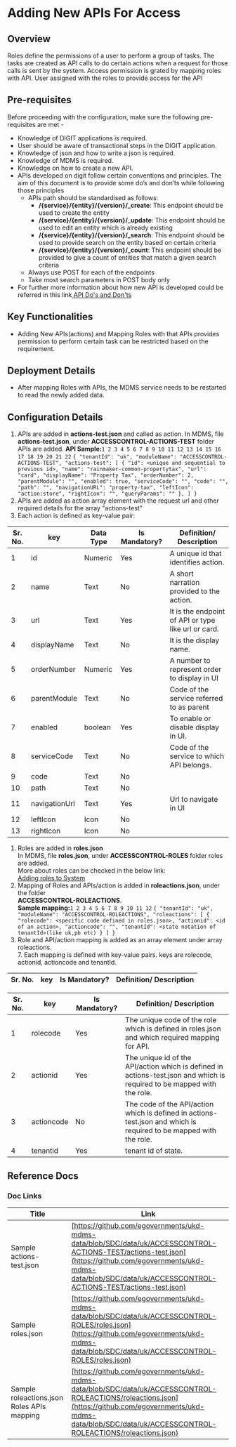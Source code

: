 # Adding New APIs For Access

## Overview <a href="#overview" id="overview"></a>

Roles define the permissions of a user to perform a group of tasks. The tasks are created as API calls to do certain actions when a request for those calls is sent by the system. Access permission is grated by mapping roles with API. User assigned with the roles to provide access for the API

## Pre-requisites <a href="#pre-requisites" id="pre-requisites"></a>

Before proceeding with the configuration, make sure the following pre-requisites are met -

* Knowledge of DIGIT applications is required.
* User should be aware of transactional steps in the DIGIT application.
* Knowledge of json and how to write a json is required.
* Knowledge of MDMS is required.
* Knowledge on how to create a new API.
* APIs developed on digit follow certain conventions and principles. The aim of this document is to provide some do’s and don’ts while following those principles
  * APIs path should be standardised as follows:
    * **/{service}/{entity}/{version}/\_create**: This endpoint should be used to create the entity
    * **/{service}/{entity}/{version}/\_update**: This endpoint should be used to edit an entity which is already existing
    * **/{service}/{entity}/{version}/\_search**: This endpoint should be used to provide search on the entity based on certain criteria
    * **/{service}/{entity}/{version}/\_count**: This endpoint should be provided to give a count of entities that match a given search criteria
  * Always use POST for each of the endpoints
  * Take most search parameters in POST body only
* For further more information about how new API is developed could be referred in this link[ API Do's and Don'ts](https://digit-discuss.atlassian.net/wiki/spaces/DD/pages/686719019/API+Do's+and+Don'ts)

## Key Functionalities <a href="#key-functionalities" id="key-functionalities"></a>

* Adding New APIs(actions) and Mapping Roles with that APIs provides permission to perform certain task can be restricted based on the requirement.

## Deployment Details <a href="#deployment-details" id="deployment-details"></a>

* After mapping Roles with APIs, the MDMS service needs to be restarted to read the newly added data.

## Configuration Details <a href="#configuration-details" id="configuration-details"></a>

1. APIs are added in **actions-test.json** and called as action. In MDMS, file **actions-test.json**, under **ACCESSCONTROL-ACTIONS-TEST** folder APIs are added. **API Sample:**`1 2 3 4 5 6 7 8 9 10 11 12 13 14 15 16 17 18 19 20 21 22` `{ "tenantId": "uk", "moduleName": "ACCESSCONTROL-ACTIONS-TEST", "actions-test": [ { "id": <unique and sequential to previous id>, "name": "rainmaker-common-propertytax", "url": "card", "displayName": "Property Tax", "orderNumber": 2, "parentModule": "", "enabled": true, "serviceCode": "", "code": "", "path": "", "navigationURL": "property-tax", "leftIcon": "action:store", "rightIcon": "", "queryParams": "" }, ] }`
2. APIs are added as action array element with the request url and other required details for the array "actions-test"
3. Each action is defined as key-value pair:

| Sr. No. | key           | Data Type | Is Mandatory? | Definition/ Description                             |
| ------- | ------------- | --------- | ------------- | --------------------------------------------------- |
| 1       | id            | Numeric   | Yes           | A unique id that identifies action.                 |
| 2       | name          | Text      | No            | A short narration provided to the action.           |
| 3       | url           | Text      | Yes           | It is the endpoint of API or type like url or card. |
| 4       | displayName   | Text      | No            | It is the display name.                             |
| 5       | orderNumber   | Numeric   | Yes           | A number to represent order to display in UI        |
| 6       | parentModule  | Text      | No            | Code of the service referred to as parent           |
| 7       | enabled       | boolean   | Yes           | To enable or disable display in UI.                 |
| 8       | serviceCode   | Text      | No            | Code of the service to which API belongs.           |
| 9       | code          | Text      | No            |                                                     |
| 10      | path          | Text      | No            |                                                     |
| 11      | navigationUrl | Text      | Yes           | Url to navigate in UI                               |
| 12      | leftIcon      | Icon      | No            |                                                     |
| 13      | rightIcon     | Icon      | No            |                                                     |

1. Roles are added in **roles.json**\
   In MDMS, file **roles.json**, under **ACCESSCONTROL-ROLES** folder roles are added.\
   More about roles can be checked in the below link:\
   [Adding roles to System](https://digit-discuss.atlassian.net/wiki/spaces/DD/pages/717946899/Adding+roles+to+System)
2. Mapping of Roles and APIs/action is added in **roleactions.json**, under the folder\
   **ACCESSCONTROL-ROLEACTIONS**.\
   **Sample mapping:**`1 2 3 4 5 6 7 8 9 10 11 12` `{ "tenantId": "uk", "moduleName": "ACCESSCONTROL-ROLEACTIONS", "roleactions": [ { "rolecode": <specific code defined in roles.json>, "actionid": <id of an action>, "actioncode": "", "tenantId": <state notation of tenantId>(like uk,pb etc) } ] }`
3. Role and API/action mapping is added as an array element under array roleactions.\
   7\. Each mapping is defined with key-value pairs. keys are rolecode, actionid, actioncode and tenantId.

| Sr. No. | key | Is Mandatory? | Definition/ Description |
| ------- | --- | ------------- | ----------------------- |

| Sr. No. | key        | Is Mandatory? | Definition/ Description                                                                                                 |
| ------- | ---------- | ------------- | ----------------------------------------------------------------------------------------------------------------------- |
| 1       | rolecode   | Yes           | The unique code of the role which is defined in roles.json and which required mapping for API.                          |
| 2       | actionid   | Yes           | The unique id of the API/action which is defined in actions-test.json and which is required to be mapped with the role. |
| 3       | actioncode | No            | The code of the API/action which is defined in actions-test.json and which is required to be mapped with the role.      |
| 4       | tenantid   | Yes           | tenant id of state.                                                                                                     |

## Reference Docs <a href="#reference-docs" id="reference-docs"></a>

### Doc Links <a href="#doc-links" id="doc-links"></a>

| **Title**                                  | **Link**                                                                                                                                                                                                                   |
| ------------------------------------------ | -------------------------------------------------------------------------------------------------------------------------------------------------------------------------------------------------------------------------- |
| Sample actions-test.json                   | [https://github.com/egovernments/ukd-mdms-data/blob/SDC/data/uk/ACCESSCONTROL-ACTIONS-TEST/actions-test.json](https://github.com/egovernments/ukd-mdms-data/blob/SDC/data/uk/ACCESSCONTROL-ACTIONS-TEST/actions-test.json) |
| Sample roles.json                          | [https://github.com/egovernments/ukd-mdms-data/blob/SDC/data/uk/ACCESSCONTROL-ROLES/roles.json](https://github.com/egovernments/ukd-mdms-data/blob/SDC/data/uk/ACCESSCONTROL-ROLES/roles.json)                             |
| Sample roleactions.json Roles APIs mapping | [https://github.com/egovernments/ukd-mdms-data/blob/SDC/data/uk/ACCESSCONTROL-ROLEACTIONS/roleactions.json](https://github.com/egovernments/ukd-mdms-data/blob/SDC/data/uk/ACCESSCONTROL-ROLEACTIONS/roleactions.json)     |
